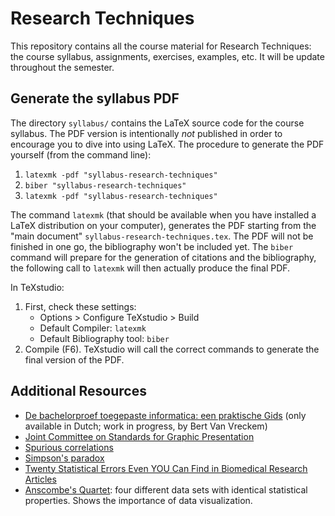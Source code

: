 # Research Techniques

This repository contains all the course material for Research Techniques: the course syllabus, assignments, exercises, examples, etc. It will be update throughout the semester.

## Generate the syllabus PDF

The directory `syllabus/` contains the LaTeX source code for the course syllabus. The PDF version is intentionally *not* published in order to encourage you to dive into using LaTeX. The procedure to generate the PDF yourself (from the command line):

1. `latexmk -pdf "syllabus-research-techniques"`
2. `biber "syllabus-research-techniques"`
3. `latexmk -pdf "syllabus-research-techniques"`

The command `latexmk` (that should be available when you have installed a LaTeX distribution on your computer), generates the PDF starting from the "main document" `syllabus-research-techniques.tex`. The PDF will not be finished in one go, the bibliography won't be included yet. The `biber` command will prepare for the generation of citations and the bibliography, the following call to `latexmk` will then actually produce the final PDF.

In TeXstudio:

1. First, check these settings:
    - Options > Configure TeXstudio > Build
    - Default Compiler: `latexmk`
    - Default Bibliography tool: `biber`
2. Compile (F6). TeXstudio will call the correct commands to generate the final version of the PDF.

## Additional Resources

- [De bachelorproef toegepaste informatica: een praktische Gids](https://github.com/bertvv/bachproef-gids) (only available in Dutch; work in progress, by Bert Van Vreckem)
- [Joint Committee on Standards for Graphic Presentation](http://www.jstor.org/stable/2965153?seq=1#page_scan_tab_contents)
- [Spurious correlations](http://dangerousminds.net/comments/spurious_correlations_between_nicolas_cage_movies_and_swimming_pool)
- [Simpson's paradox](https://en.wikipedia.org/wiki/Simpson%27s_paradox)
- [Twenty Statistical Errors Even YOU Can Find in Biomedical Research Articles](http://web.udl.es/Biomath/Bioestadistica/CMJ%2020%20stat%20errors.pdf)
- [Anscombe's Quartet](https://en.wikipedia.org/wiki/Anscombe%27s_quartet): four different data sets with identical statistical properties. Shows the importance of data visualization.
